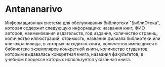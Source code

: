 # Antananarivo
Информационная система для обслуживания библиотеки "БиблиОтека", которая содержит следующую информацию: названия книг, ФИО авторов, наименования издательств, год издания, количество страниц, количество иллюстраций, стоимость, название филиала библиотеки или книгохранилища, в которых находится книга, количество имеющихся в библиотеке экземпляров конкретной книги, количество студентов, которым выдавалась конкретная книга, названия факультетов, в учебном процессе которых используется указанная книга. 
